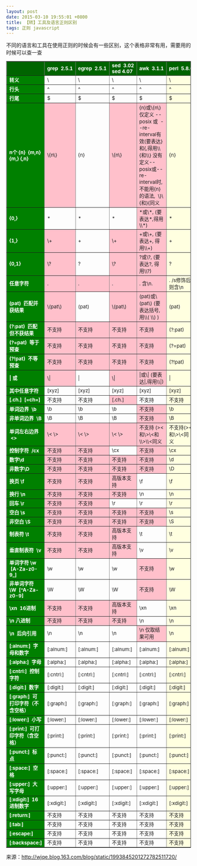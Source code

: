 ```yaml
---
layout: post
date: 2015-03-10 19:55:01 +0800
title: 【转】工具及语言正则区别
tags: 正则 javascript
---
```


不同的语言和工具在使用正则的时候会有一些区别，这个表格非常有用，需要用的时候可以查一查


<table style="FONT-SIZE: 10pt;" border="1">
    <tbody>
        <tr>
            <td style="BACKGROUND-COLOR: darkgreen; COLOR: white; FONT-WEIGHT: bold;">
                <nobr></nobr>
            </td>
            <td style="BACKGROUND-COLOR: darkgreen; COLOR: white; FONT-WEIGHT: bold;">
                <nobr>
                    grep &nbsp;2.5.1
                </nobr>
            </td>
            <td style="BACKGROUND-COLOR: darkgreen; COLOR: white; FONT-WEIGHT: bold;">
                <nobr>
                    egrep &nbsp;2.5.1
                </nobr>
            </td>
            <td style="BACKGROUND-COLOR: darkgreen; COLOR: white; FONT-WEIGHT: bold;">
                <nobr>
                    sed &nbsp;3.02<br/>sed 4.07
                </nobr>
            </td>
            <td style="BACKGROUND-COLOR: darkgreen; COLOR: white; FONT-WEIGHT: bold;">
                <nobr>
                    awk &nbsp;3.1.1
                </nobr>
            </td>
            <td style="BACKGROUND-COLOR: darkgreen; COLOR: white; FONT-WEIGHT: bold;">
                <nobr>
                    perl &nbsp;5.8.0
                </nobr>
            </td>
            <td style="BACKGROUND-COLOR: darkgreen; COLOR: white; FONT-WEIGHT: bold;">
                <nobr>
                    vim &nbsp;6.1
                </nobr>
            </td>
            <td style="BACKGROUND-COLOR: darkgreen; COLOR: white; FONT-WEIGHT: bold;">
                <nobr>
                    JavaScript
                </nobr>
            </td>
        </tr>
        <tr>
            <td style="BACKGROUND-COLOR: green; COLOR: white; FONT-WEIGHT: bold;">
                转义
            </td>
            <td>
                \
            </td>
            <td>
                \
            </td>
            <td>
                \
            </td>
            <td>
                \
            </td>
            <td style="BACKGROUND-COLOR: lightyellow;">
                \
            </td>
            <td>
                \
            </td>
            <td>
                \
            </td>
        </tr>
        <tr>
            <td style="BACKGROUND-COLOR: green; COLOR: white; FONT-WEIGHT: bold;">
                行头
            </td>
            <td>
                ^
            </td>
            <td>
                ^
            </td>
            <td>
                ^
            </td>
            <td>
                ^
            </td>
            <td style="BACKGROUND-COLOR: lightyellow;">
                ^
            </td>
            <td>
                ^
            </td>
            <td>
                ^
            </td>
        </tr>
        <tr>
            <td style="BACKGROUND-COLOR: green; COLOR: white; FONT-WEIGHT: bold;">
                行尾
            </td>
            <td>
                $
            </td>
            <td>
                $
            </td>
            <td>
                $
            </td>
            <td>
                $
            </td>
            <td style="BACKGROUND-COLOR: lightyellow;">
                $
            </td>
            <td>
                $
            </td>
            <td>
                $
            </td>
        </tr>
        <tr>
            <td style="BACKGROUND-COLOR: green; COLOR: white; FONT-WEIGHT: bold;">
                n个 {n} &nbsp;{m,n} {m,} {,n}
            </td>
            <td style="BACKGROUND-COLOR: pink;">
                \{n\}
            </td>
            <td>
                {n}
            </td>
            <td style="BACKGROUND-COLOR: pink;">
                \{n\}
            </td>
            <td style="BACKGROUND-COLOR: pink;">
                {n}或\{n\} 仅定义 --posix 或 &nbsp;--re-interval有效(要表达}和{,得用\\{和\\} 没有定义--posix或--re-interval时,不能用{n}的语法, &nbsp;\}\{和}{同义
            </td>
            <td style="BACKGROUND-COLOR: lightyellow;">
                {n}
            </td>
            <td style="BACKGROUND-COLOR: pink;">
                \{n\}
            </td>
            <td>
                {n}
            </td>
        </tr>
        <tr>
            <td style="BACKGROUND-COLOR: green; COLOR: white; FONT-WEIGHT: bold;">
                {0,}
            </td>
            <td>
                *
            </td>
            <td>
                *
            </td>
            <td>
                *
            </td>
            <td style="BACKGROUND-COLOR: pink;">
                *或\*, (要表达*,得用\\*)
            </td>
            <td style="BACKGROUND-COLOR: lightyellow;">
                *
            </td>
            <td>
                *
            </td>
            <td>
                *
            </td>
        </tr>
        <tr>
            <td style="BACKGROUND-COLOR: green; COLOR: white; FONT-WEIGHT: bold;">
                {1,}
            </td>
            <td style="BACKGROUND-COLOR: pink;">
                \+
            </td>
            <td>
                +
            </td>
            <td style="BACKGROUND-COLOR: pink;">
                \+
            </td>
            <td style="BACKGROUND-COLOR: pink;">
                +或\+, (要表达+, 得用\\+)
            </td>
            <td style="BACKGROUND-COLOR: lightyellow;">
                +
            </td>
            <td style="BACKGROUND-COLOR: pink;">
                \+
            </td>
            <td>
                +
            </td>
        </tr>
        <tr>
            <td style="BACKGROUND-COLOR: green; COLOR: white; FONT-WEIGHT: bold;">
                {0,1}
            </td>
            <td style="BACKGROUND-COLOR: pink;">
                \?
            </td>
            <td>
                ?
            </td>
            <td style="BACKGROUND-COLOR: pink;">
                \?
            </td>
            <td style="BACKGROUND-COLOR: pink;">
                ?或\?, (要表达?, 得用\\?)
            </td>
            <td style="BACKGROUND-COLOR: lightyellow;">
                ?
            </td>
            <td style="BACKGROUND-COLOR: pink;">
                \?
            </td>
            <td>
                ?
            </td>
        </tr>
        <tr>
            <td style="BACKGROUND-COLOR: green; COLOR: white; FONT-WEIGHT: bold;">
                任意字符
            </td>
            <td style="BACKGROUND-COLOR: pink;">
                .
            </td>
            <td style="BACKGROUND-COLOR: pink;">
                .
            </td>
            <td style="BACKGROUND-COLOR: pink;">
                .
            </td>
            <td style="BACKGROUND-COLOR: pink;">
                . 含\n.
            </td>
            <td style="BACKGROUND-COLOR: lightyellow;">
                . /s修饰后则含\n
            </td>
            <td style="BACKGROUND-COLOR: pink;">
                . 除\n
            </td>
            <td style="BACKGROUND-COLOR: pink;">
                . 除\n
            </td>
        </tr>
        <tr>
            <td style="BACKGROUND-COLOR: green; COLOR: white; FONT-WEIGHT: bold;">
                (pat) &nbsp;匹配并获结果
            </td>
            <td style="BACKGROUND-COLOR: pink;">
                \(pat\)
            </td>
            <td>
                (pat)
            </td>
            <td style="BACKGROUND-COLOR: pink;">
                \(pat\)
            </td>
            <td style="BACKGROUND-COLOR: pink;">
                (pat)或\(pat\) (要表达括号,用\\( \\) )
            </td>
            <td style="BACKGROUND-COLOR: lightyellow;">
                (pat)
            </td>
            <td style="BACKGROUND-COLOR: pink;">
                \(pat\)
            </td>
            <td>
                (pat)
            </td>
        </tr>
        <tr>
            <td style="BACKGROUND-COLOR: green; COLOR: white; FONT-WEIGHT: bold;">
                (?:pat) &nbsp;匹配但不获结果
            </td>
            <td style="BACKGROUND-COLOR: pink;">
                不支持
            </td>
            <td style="BACKGROUND-COLOR: pink;">
                不支持
            </td>
            <td style="BACKGROUND-COLOR: pink;">
                不支持
            </td>
            <td style="BACKGROUND-COLOR: pink;">
                不支持
            </td>
            <td style="BACKGROUND-COLOR: lightyellow;">
                (?:pat)
            </td>
            <td style="BACKGROUND-COLOR: pink;">
                不支持
            </td>
            <td>
                (?:pat)
            </td>
        </tr>
        <tr>
            <td style="BACKGROUND-COLOR: green; COLOR: white; FONT-WEIGHT: bold;">
                (?=pat) &nbsp;等于预查
            </td>
            <td style="BACKGROUND-COLOR: pink;">
                不支持
            </td>
            <td style="BACKGROUND-COLOR: pink;">
                不支持
            </td>
            <td style="BACKGROUND-COLOR: pink;">
                不支持
            </td>
            <td style="BACKGROUND-COLOR: pink;">
                不支持
            </td>
            <td style="BACKGROUND-COLOR: lightyellow;">
                (?=pat)
            </td>
            <td style="BACKGROUND-COLOR: pink;">
                不支持
            </td>
            <td>
                (?=pat)
            </td>
        </tr>
        <tr>
            <td style="BACKGROUND-COLOR: green; COLOR: white; FONT-WEIGHT: bold;">
                (?!pat) &nbsp;不等预查
            </td>
            <td style="BACKGROUND-COLOR: pink;">
                不支持
            </td>
            <td style="BACKGROUND-COLOR: pink;">
                不支持
            </td>
            <td style="BACKGROUND-COLOR: pink;">
                不支持
            </td>
            <td style="BACKGROUND-COLOR: pink;">
                不支持
            </td>
            <td style="BACKGROUND-COLOR: lightyellow;">
                (?!pat)
            </td>
            <td style="BACKGROUND-COLOR: pink;">
                不支持
            </td>
            <td>
                (?!pat)
            </td>
        </tr>
        <tr>
            <td style="BACKGROUND-COLOR: green; COLOR: white; FONT-WEIGHT: bold;">
                | 或
            </td>
            <td style="BACKGROUND-COLOR: pink;">
                \|
            </td>
            <td>
                |
            </td>
            <td style="BACKGROUND-COLOR: pink;">
                \|
            </td>
            <td style="BACKGROUND-COLOR: pink;">
                |或\| (要表达|,得用\\|)
            </td>
            <td style="BACKGROUND-COLOR: lightyellow;">
                |
            </td>
            <td style="BACKGROUND-COLOR: pink;">
                \|
            </td>
            <td>
                |
            </td>
        </tr>
        <tr>
            <td style="BACKGROUND-COLOR: green; COLOR: white; FONT-WEIGHT: bold;">
                其中任意字符
            </td>
            <td>
                [xyz]
            </td>
            <td>
                [xyz]
            </td>
            <td>
                [xyz]
            </td>
            <td>
                [xyz]
            </td>
            <td style="BACKGROUND-COLOR: lightyellow;">
                [xyz]
            </td>
            <td>
                [xyz]
            </td>
            <td>
                [xyz]
            </td>
        </tr>
        <tr>
            <td style="BACKGROUND-COLOR: green; COLOR: white; FONT-WEIGHT: bold;">
                [.ch.] &nbsp;[=ch=]
            </td>
            <td>
                不支持
            </td>
            <td>
                不支持
            </td>
            <td style="BACKGROUND-COLOR: pink;">
                [.ch.]
            </td>
            <td>
                不支持
            </td>
            <td style="BACKGROUND-COLOR: lightyellow;">
                不支持
            </td>
            <td>
                不支持
            </td>
            <td>
                不支持
            </td>
        </tr>
        <tr>
            <td style="BACKGROUND-COLOR: green; COLOR: white; FONT-WEIGHT: bold;">
                单词边界 &nbsp;\b
            </td>
            <td>
                \b
            </td>
            <td>
                \b
            </td>
            <td>
                \b
            </td>
            <td style="BACKGROUND-COLOR: pink;">
                不支持
            </td>
            <td style="BACKGROUND-COLOR: lightyellow;">
                \b
            </td>
            <td style="BACKGROUND-COLOR: pink;">
                不支持
            </td>
            <td>
                \b
            </td>
        </tr>
        <tr>
            <td style="BACKGROUND-COLOR: green; COLOR: white; FONT-WEIGHT: bold;">
                非单词边界 &nbsp;\B
            </td>
            <td>
                \B
            </td>
            <td>
                \B
            </td>
            <td>
                \B
            </td>
            <td style="BACKGROUND-COLOR: pink;">
                不支持
            </td>
            <td style="BACKGROUND-COLOR: lightyellow;">
                \B
            </td>
            <td style="BACKGROUND-COLOR: pink;">
                不支持
            </td>
            <td>
                \B
            </td>
        </tr>
        <tr>
            <td style="BACKGROUND-COLOR: green; COLOR: white; FONT-WEIGHT: bold;">
                单词左右边界 &nbsp;&lt;&gt;
            </td>
            <td style="BACKGROUND-COLOR: pink;">
                \&lt; \&gt;
            </td>
            <td style="BACKGROUND-COLOR: pink;">
                \&lt; \&gt;
            </td>
            <td style="BACKGROUND-COLOR: pink;">
                \&lt; \&gt;
            </td>
            <td style="BACKGROUND-COLOR: pink;">
                不支持 (&gt;&lt;和\&gt;\&lt;和\\&gt;\\&lt;同义
            </td>
            <td style="BACKGROUND-COLOR: lightyellow;">
                不支持(&gt;&lt;和\&gt;\&lt;同义
            </td>
            <td style="BACKGROUND-COLOR: pink;">
                \&lt; \&gt;
            </td>
            <td>
                不支持(&gt;&lt;和\&gt;\&lt;同义
            </td>
        </tr>
        <tr>
            <td style="BACKGROUND-COLOR: green; COLOR: white; FONT-WEIGHT: bold;">
                控制字符 &nbsp;/cx
            </td>
            <td style="BACKGROUND-COLOR: pink;">
                不支持
            </td>
            <td style="BACKGROUND-COLOR: pink;">
                不支持
            </td>
            <td>
                \cx
            </td>
            <td style="BACKGROUND-COLOR: pink;">
                不支持
            </td>
            <td style="BACKGROUND-COLOR: lightyellow;">
                \cx
            </td>
            <td style="BACKGROUND-COLOR: pink;">
                不支持
            </td>
            <td>
                \cx
            </td>
        </tr>
        <tr>
            <td style="BACKGROUND-COLOR: green; COLOR: white; FONT-WEIGHT: bold;">
                数字\d
            </td>
            <td style="BACKGROUND-COLOR: pink;">
                不支持
            </td>
            <td style="BACKGROUND-COLOR: pink;">
                不支持
            </td>
            <td style="BACKGROUND-COLOR: pink;">
                不支持
            </td>
            <td style="BACKGROUND-COLOR: pink;">
                不支持
            </td>
            <td style="BACKGROUND-COLOR: lightyellow;">
                \d
            </td>
            <td>
                \d
            </td>
            <td>
                \d
            </td>
        </tr>
        <tr>
            <td style="BACKGROUND-COLOR: green; COLOR: white; FONT-WEIGHT: bold;">
                非数字\D
            </td>
            <td style="BACKGROUND-COLOR: pink;">
                不支持
            </td>
            <td style="BACKGROUND-COLOR: pink;">
                不支持
            </td>
            <td style="BACKGROUND-COLOR: pink;">
                不支持
            </td>
            <td style="BACKGROUND-COLOR: pink;">
                不支持
            </td>
            <td style="BACKGROUND-COLOR: lightyellow;">
                \D
            </td>
            <td>
                \D
            </td>
            <td>
                \D
            </td>
        </tr>
        <tr>
            <td style="BACKGROUND-COLOR: green; COLOR: white; FONT-WEIGHT: bold;">
                换页 \f
            </td>
            <td style="BACKGROUND-COLOR: pink;">
                不支持
            </td>
            <td style="BACKGROUND-COLOR: pink;">
                不支持
            </td>
            <td style="BACKGROUND-COLOR: pink;">
                高版本支持
            </td>
            <td>
                \f
            </td>
            <td style="BACKGROUND-COLOR: lightyellow;">
                \f
            </td>
            <td style="BACKGROUND-COLOR: pink;">
                另义 \f表示文件名字符
            </td>
            <td>
                \f
            </td>
        </tr>
        <tr>
            <td style="BACKGROUND-COLOR: green; COLOR: white; FONT-WEIGHT: bold;">
                换行 \n
            </td>
            <td style="BACKGROUND-COLOR: pink;">
                不支持
            </td>
            <td style="BACKGROUND-COLOR: pink;">
                不支持
            </td>
            <td style="BACKGROUND-COLOR: pink;">
                不支持
            </td>
            <td>
                \n
            </td>
            <td style="BACKGROUND-COLOR: lightyellow;">
                \n
            </td>
            <td>
                \n
            </td>
            <td>
                \n
            </td>
        </tr>
        <tr>
            <td style="BACKGROUND-COLOR: green; COLOR: white; FONT-WEIGHT: bold;">
                回车 \r
            </td>
            <td style="BACKGROUND-COLOR: pink;">
                不支持
            </td>
            <td style="BACKGROUND-COLOR: pink;">
                不支持
            </td>
            <td>
                \r
            </td>
            <td>
                \r
            </td>
            <td style="BACKGROUND-COLOR: lightyellow;">
                \r
            </td>
            <td>
                \r
            </td>
            <td>
                \r
            </td>
        </tr>
        <tr>
            <td style="BACKGROUND-COLOR: green; COLOR: white; FONT-WEIGHT: bold;">
                空白 \s
            </td>
            <td style="BACKGROUND-COLOR: pink;">
                不支持
            </td>
            <td style="BACKGROUND-COLOR: pink;">
                不支持
            </td>
            <td style="BACKGROUND-COLOR: pink;">
                不支持
            </td>
            <td style="BACKGROUND-COLOR: pink;">
                不支持
            </td>
            <td style="BACKGROUND-COLOR: lightyellow;">
                \s
            </td>
            <td>
                \s
            </td>
            <td>
                \s
            </td>
        </tr>
        <tr>
            <td style="BACKGROUND-COLOR: green; COLOR: white; FONT-WEIGHT: bold;">
                非空白 \S
            </td>
            <td style="BACKGROUND-COLOR: pink;">
                不支持
            </td>
            <td style="BACKGROUND-COLOR: pink;">
                不支持
            </td>
            <td style="BACKGROUND-COLOR: pink;">
                不支持
            </td>
            <td style="BACKGROUND-COLOR: pink;">
                不支持
            </td>
            <td style="BACKGROUND-COLOR: lightyellow;">
                \S
            </td>
            <td>
                \S
            </td>
            <td>
                \S
            </td>
        </tr>
        <tr>
            <td style="BACKGROUND-COLOR: green; COLOR: white; FONT-WEIGHT: bold;">
                制表符 \t
            </td>
            <td style="BACKGROUND-COLOR: pink;">
                不支持
            </td>
            <td style="BACKGROUND-COLOR: pink;">
                不支持
            </td>
            <td style="BACKGROUND-COLOR: pink;">
                高版本支持
            </td>
            <td>
                \t
            </td>
            <td style="BACKGROUND-COLOR: lightyellow;">
                \t
            </td>
            <td>
                \t
            </td>
            <td>
                \t
            </td>
        </tr>
        <tr>
            <td style="BACKGROUND-COLOR: green; COLOR: white; FONT-WEIGHT: bold;">
                垂直制表符 &nbsp;\v
            </td>
            <td style="BACKGROUND-COLOR: pink;">
                不支持
            </td>
            <td style="BACKGROUND-COLOR: pink;">
                不支持
            </td>
            <td style="BACKGROUND-COLOR: pink;">
                高版本支持
            </td>
            <td>
                \v
            </td>
            <td style="BACKGROUND-COLOR: lightyellow;">
                \v
            </td>
            <td style="BACKGROUND-COLOR: pink;">
                另义 \v表示very magic
            </td>
            <td>
                \v
            </td>
        </tr>
        <tr>
            <td style="BACKGROUND-COLOR: green; COLOR: white; FONT-WEIGHT: bold;">
                单词字符 \w &nbsp;[A-Za-z0-9_]
            </td>
            <td>
                \w
            </td>
            <td>
                \w
            </td>
            <td>
                \w
            </td>
            <td style="BACKGROUND-COLOR: pink;">
                不支持
            </td>
            <td style="BACKGROUND-COLOR: lightyellow;">
                \w
            </td>
            <td>
                \w
            </td>
            <td>
                \w
            </td>
        </tr>
        <tr>
            <td style="BACKGROUND-COLOR: green; COLOR: white; FONT-WEIGHT: bold;">
                非单词字符 \W &nbsp;[^A-Za-z0-9]
            </td>
            <td>
                \W
            </td>
            <td>
                \W
            </td>
            <td>
                \W
            </td>
            <td style="BACKGROUND-COLOR: pink;">
                不支持
            </td>
            <td style="BACKGROUND-COLOR: lightyellow;">
                \W
            </td>
            <td>
                \W
            </td>
            <td>
                \W
            </td>
        </tr>
        <tr>
            <td style="BACKGROUND-COLOR: green; COLOR: white; FONT-WEIGHT: bold;">
                \xn &nbsp;16进制
            </td>
            <td style="BACKGROUND-COLOR: pink;">
                不支持
            </td>
            <td style="BACKGROUND-COLOR: pink;">
                不支持
            </td>
            <td style="BACKGROUND-COLOR: pink;">
                高版本支持
            </td>
            <td>
                \xn
            </td>
            <td style="BACKGROUND-COLOR: lightyellow;">
                \xn
            </td>
            <td style="BACKGROUND-COLOR: pink;">
                另义 \x表示[0-9A-Za-z]
            </td>
            <td>
                \xn
            </td>
        </tr>
        <tr>
            <td style="BACKGROUND-COLOR: green; COLOR: white; FONT-WEIGHT: bold;">
                \n 八进制
            </td>
            <td style="BACKGROUND-COLOR: pink;">
                不支持
            </td>
            <td style="BACKGROUND-COLOR: pink;">
                不支持
            </td>
            <td style="BACKGROUND-COLOR: pink;">
                不支持
            </td>
            <td>
                \n
            </td>
            <td style="BACKGROUND-COLOR: lightyellow;">
                \n
            </td>
            <td style="BACKGROUND-COLOR: pink;">
                不支持
            </td>
            <td>
                \n
            </td>
        </tr>
        <tr>
            <td style="BACKGROUND-COLOR: green; COLOR: white; FONT-WEIGHT: bold;">
                \n &nbsp;后向引用
            </td>
            <td>
                \n
            </td>
            <td>
                \n
            </td>
            <td>
                \n
            </td>
            <td style="BACKGROUND-COLOR: pink;">
                \n 仅取结果可用
            </td>
            <td style="BACKGROUND-COLOR: lightyellow;">
                \n
            </td>
            <td style="BACKGROUND-COLOR: pink;">
                \n 仅取结果可用
            </td>
            <td>
                \n
            </td>
        </tr>
        <tr>
            <td style="BACKGROUND-COLOR: green; COLOR: white; FONT-WEIGHT: bold;">
                [:alnum:] &nbsp;字母和数字
            </td>
            <td>
                [:alnum:]
            </td>
            <td>
                [:alnum:]
            </td>
            <td>
                [:alnum:]
            </td>
            <td>
                [:alnum:]
            </td>
            <td style="BACKGROUND-COLOR: lightyellow;">
                [:alnum:]
            </td>
            <td>
                [:alnum:]
            </td>
            <td style="BACKGROUND-COLOR: pink;">
                不支持
            </td>
        </tr>
        <tr>
            <td style="BACKGROUND-COLOR: green; COLOR: white; FONT-WEIGHT: bold;">
                [:alpha:] &nbsp;字母
            </td>
            <td>
                [:alpha:]
            </td>
            <td>
                [:alpha:]
            </td>
            <td>
                [:alpha:]
            </td>
            <td>
                [:alpha:]
            </td>
            <td style="BACKGROUND-COLOR: lightyellow;">
                [:alpha:]
            </td>
            <td>
                [:alpha:]
            </td>
            <td style="BACKGROUND-COLOR: pink;">
                不支持
            </td>
        </tr>
        <tr>
            <td style="BACKGROUND-COLOR: green; COLOR: white; FONT-WEIGHT: bold;">
                [:cntrl:] &nbsp;控制字符
            </td>
            <td>
                [:cntrl:]
            </td>
            <td>
                [:cntrl:]
            </td>
            <td>
                [:cntrl:]
            </td>
            <td>
                [:cntrl:]
            </td>
            <td style="BACKGROUND-COLOR: lightyellow;">
                [:cntrl:]
            </td>
            <td>
                [:cntrl:]
            </td>
            <td style="BACKGROUND-COLOR: pink;">
                不支持
            </td>
        </tr>
        <tr>
            <td style="BACKGROUND-COLOR: green; COLOR: white; FONT-WEIGHT: bold;">
                [:digit:] &nbsp;数字
            </td>
            <td>
                [:digit:]
            </td>
            <td>
                [:digit:]
            </td>
            <td>
                [:digit:]
            </td>
            <td>
                [:digit:]
            </td>
            <td style="BACKGROUND-COLOR: lightyellow;">
                [:digit:]
            </td>
            <td>
                [:digit:]
            </td>
            <td style="BACKGROUND-COLOR: pink;">
                不支持
            </td>
        </tr>
        <tr>
            <td style="BACKGROUND-COLOR: green; COLOR: white; FONT-WEIGHT: bold;">
                [:graph:] &nbsp;可打印字符（不含空格）
            </td>
            <td>
                [:graph:]
            </td>
            <td>
                [:graph:]
            </td>
            <td>
                [:graph:]
            </td>
            <td>
                [:graph:]
            </td>
            <td style="BACKGROUND-COLOR: lightyellow;">
                [:graph:]
            </td>
            <td>
                [:graph:]
            </td>
            <td style="BACKGROUND-COLOR: pink;">
                不支持
            </td>
        </tr>
        <tr>
            <td style="BACKGROUND-COLOR: green; COLOR: white; FONT-WEIGHT: bold;">
                [:lower:] &nbsp;小写
            </td>
            <td>
                [:lower:]
            </td>
            <td>
                [:lower:]
            </td>
            <td>
                [:lower:]
            </td>
            <td>
                [:lower:]
            </td>
            <td style="BACKGROUND-COLOR: lightyellow;">
                [:lower:]
            </td>
            <td>
                [:lower:]
            </td>
            <td style="BACKGROUND-COLOR: pink;">
                不支持
            </td>
        </tr>
        <tr>
            <td style="BACKGROUND-COLOR: green; COLOR: white; FONT-WEIGHT: bold;">
                [:print:] &nbsp;可打印字符（含空格）
            </td>
            <td>
                [:print:]
            </td>
            <td>
                [:print:]
            </td>
            <td>
                [:print:]
            </td>
            <td>
                [:print:]
            </td>
            <td style="BACKGROUND-COLOR: lightyellow;">
                [:print:]
            </td>
            <td>
                [:print:]
            </td>
            <td style="BACKGROUND-COLOR: pink;">
                不支持
            </td>
        </tr>
        <tr>
            <td style="BACKGROUND-COLOR: green; COLOR: white; FONT-WEIGHT: bold;">
                [:punct:] &nbsp;标点
            </td>
            <td>
                [:punct:]
            </td>
            <td>
                [:punct:]
            </td>
            <td>
                [:punct:]
            </td>
            <td>
                [:punct:]
            </td>
            <td style="BACKGROUND-COLOR: lightyellow;">
                [:punct:]
            </td>
            <td>
                [:punct:]
            </td>
            <td style="BACKGROUND-COLOR: pink;">
                不支持
            </td>
        </tr>
        <tr>
            <td style="BACKGROUND-COLOR: green; COLOR: white; FONT-WEIGHT: bold;">
                [:space:] &nbsp;空格
            </td>
            <td>
                [:space:]
            </td>
            <td>
                [:space:]
            </td>
            <td>
                [:space:]
            </td>
            <td>
                [:space:]
            </td>
            <td style="BACKGROUND-COLOR: lightyellow;">
                [:space:]
            </td>
            <td>
                [:space:]
            </td>
            <td style="BACKGROUND-COLOR: pink;">
                不支持
            </td>
        </tr>
        <tr>
            <td style="BACKGROUND-COLOR: green; COLOR: white; FONT-WEIGHT: bold;">
                [:upper:] &nbsp;大写字母
            </td>
            <td>
                [:upper:]
            </td>
            <td>
                [:upper:]
            </td>
            <td>
                [:upper:]
            </td>
            <td>
                [:upper:]
            </td>
            <td style="BACKGROUND-COLOR: lightyellow;">
                [:upper:]
            </td>
            <td>
                [:upper:]
            </td>
            <td style="BACKGROUND-COLOR: pink;">
                不支持
            </td>
        </tr>
        <tr>
            <td style="BACKGROUND-COLOR: green; COLOR: white; FONT-WEIGHT: bold;">
                [:xdigit:] &nbsp;16进制数字
            </td>
            <td>
                [:xdigit:]
            </td>
            <td>
                [:xdigit:]
            </td>
            <td>
                [:xdigit:]
            </td>
            <td>
                [:xdigit:]
            </td>
            <td style="BACKGROUND-COLOR: lightyellow;">
                [:xdigit:]
            </td>
            <td>
                [:xdigit:]
            </td>
            <td style="BACKGROUND-COLOR: pink;">
                不支持
            </td>
        </tr>
        <tr>
            <td style="BACKGROUND-COLOR: green; COLOR: white; FONT-WEIGHT: bold;">
                [:return:]
                <cr></cr>
            </td>
            <td>
                不支持
            </td>
            <td>
                不支持
            </td>
            <td>
                不支持
            </td>
            <td>
                不支持
            </td>
            <td style="BACKGROUND-COLOR: lightyellow;">
                不支持
            </td>
            <td style="BACKGROUND-COLOR: pink;">
                [:return:]
            </td>
            <td>
                不支持
            </td>
        </tr>
        <tr>
            <td style="BACKGROUND-COLOR: green; COLOR: white; FONT-WEIGHT: bold;">
                [:tab:]
                <tab></tab>
            </td>
            <td>
                不支持
            </td>
            <td>
                不支持
            </td>
            <td>
                不支持
            </td>
            <td>
                不支持
            </td>
            <td style="BACKGROUND-COLOR: lightyellow;">
                不支持
            </td>
            <td style="BACKGROUND-COLOR: pink;">
                [:tab:]
            </td>
            <td>
                不支持
            </td>
        </tr>
        <tr>
            <td style="BACKGROUND-COLOR: green; COLOR: white; FONT-WEIGHT: bold;">
                [:escape:]
                <esc></esc>
            </td>
            <td>
                不支持
            </td>
            <td>
                不支持
            </td>
            <td>
                不支持
            </td>
            <td>
                不支持
            </td>
            <td style="BACKGROUND-COLOR: lightyellow;">
                不支持
            </td>
            <td style="BACKGROUND-COLOR: pink;">
                [:escape:]
            </td>
            <td>
                不支持
            </td>
        </tr>
        <tr>
            <td style="BACKGROUND-COLOR: green; COLOR: white; FONT-WEIGHT: bold;">
                [:backspace:]
                <bs></bs>
            </td>
            <td>
                不支持
            </td>
            <td>
                不支持
            </td>
            <td>
                不支持
            </td>
            <td>
                不支持
            </td>
            <td style="BACKGROUND-COLOR: lightyellow;">
                不支持
            </td>
            <td style="BACKGROUND-COLOR: pink;">
                [:backspace:]
            </td>
            <td>
                不支持
            </td>
        </tr>
    </tbody>
</table>

来源：http://wjqe.blog.163.com/blog/static/1993845201272782511720/
